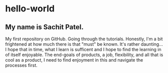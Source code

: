 # hello-world
## My name is Sachit Patel.

My first repository on GitHub. Going through the tutorials. Honestly, I'm a bit frightened at how much there is that "must" be known.
It's rather daunting... I hope that in time, what I learn is sufficent and I hope to find the learning in of itself enjoyable.
The end-goals of products, a job, flexibility, and all that is cool as a product, I need to find enjoyment in this and navigate the processes first.
